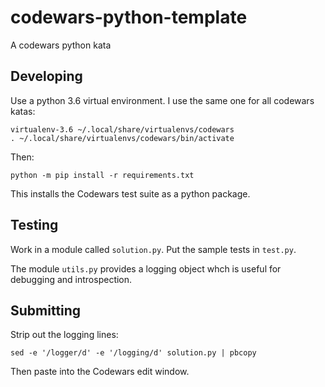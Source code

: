 # codewars-python-template

A codewars python kata

## Developing

Use a python 3.6 virtual environment. I use the same one for all codewars katas:

    virtualenv-3.6 ~/.local/share/virtualenvs/codewars
    . ~/.local/share/virtualenvs/codewars/bin/activate

Then:

    python -m pip install -r requirements.txt

This installs the Codewars test suite as a python package.

## Testing

Work in a module called `solution.py`.  Put the sample tests in `test.py`.

The module `utils.py` provides a logging object whch is useful for debugging
and introspection.

## Submitting

Strip out the logging lines:

    sed -e '/logger/d' -e '/logging/d' solution.py | pbcopy

Then paste into the Codewars edit window.
